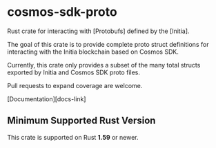 # cosmos-sdk-proto

Rust crate for interacting with [Protobufs] defined by the [Initia].

The goal of this crate is to provide complete proto struct definitions for interacting
with the Initia blockchain based on Cosmos SDK.

Currently, this crate only provides a subset of the many total structs exported by
Initia and Cosmos SDK proto files.

Pull requests to expand coverage are welcome.

[Documentation][docs-link]

## Minimum Supported Rust Version

This crate is supported on Rust **1.59** or newer.
